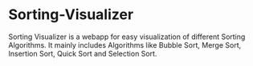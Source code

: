 # Sorting-Visualizer
Sorting Visualizer is a webapp for easy visualization of different Sorting Algorithms. It mainly includes Algorithms like Bubble Sort, Merge Sort, Insertion Sort, Quick Sort and Selection Sort.
